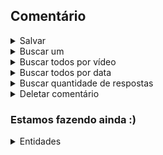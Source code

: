 ## Comentário

<details>
<summary>Salvar</summary>
  
##### Mapeamento:
```ruby
/api/engajamento/comentario
```
##### Parâmetros/Headers:
```ruby
@RequestHeader String idUsuario,
@RequestBody CriarComentarioCommand cmd

CriarComentarioCommand (
    String idVideo;
    String texto;
)
```

##### Retorno:
```ruby
ResponseEntity<Comentario>

Comentario(
    String idComentario;
    String texto;
    ZonedDateTime dataHora;
    Integer qtdRespostas;
    Usuario idUsuario;
    Video idVideo;
)

```
</details>
<details>
<summary>Buscar um</summary>
  
##### Mapeamento:
```ruby
/api/engajamento/comentario
```
##### Parâmetros/Headers:
```ruby
@RequestBody BuscarUmComentarioCommand cmd

BuscarUmComentarioCommand (
    String idComentario;
)
```

##### Retorno:
```ruby
ResponseEntity<Comentario>

Comentario(
    String idComentario;
    String texto;
    ZonedDateTime dataHora;
    Integer qtdRespostas;
    Usuario idUsuario;
    Video idVideo;
)

```

</details>
<details>
<summary>Buscar todos por vídeo</summary>
  
##### Mapeamento:
```ruby
/api/engajamento/comentario/buscar-todos-por-video/{page}
```
##### Parâmetros/Headers:
```ruby
 @RequestBody BuscarTodosPorVideoComentarioCommand cmd,
 @PathVariable int page

BuscarTodosPorVideoComentarioCommand (
    String idVideo;
)
```

##### Retorno:
```ruby
ResponseEntity<Page<Comentario>>

Comentario(
    String idComentario;
    String texto;
    ZonedDateTime dataHora;
    Integer qtdRespostas;
    Usuario idUsuario;
    Video idVideo;
)
```

</details>
<details>
<summary>Buscar todos por data</summary>
  
##### Mapeamento:
```ruby
/api/engajamento/comentario/buscar-todos-por-data/{page}
```
##### Parâmetros/Headers:
```ruby
@RequestBody BuscarTodosPorDataComentarioCommand cmd,
@PathVariable int page

BuscarTodosPorDataComentarioCommand (
    String idVideo;
    LocalDate data;
)
```

##### Retorno:
```ruby
ResponseEntity<Page<Comentario>>

Comentario(
    String idComentario;
    String texto;
    ZonedDateTime dataHora;
    Integer qtdRespostas;
    Usuario idUsuario;
    Video idVideo;
)

```

</details>
<details>
<summary>Buscar quantidade de respostas</summary>
  
##### Mapeamento:
```ruby
/api/engajamento/comentario/buscar-quantidade-respostas
```
##### Parâmetros/Headers:
```ruby
 @RequestBody BuscarQuantidadeRepostasComentarioCommand cmd

BuscarQuantidadeRepostasComentarioCommand (
    String idComentario;
)
```

##### Retorno:
```ruby
ResponseEntity<Integer>

```

</details>
<details>
<summary>Deletar comentário</summary>
  
##### Mapeamento:
```ruby
/api/engajamento/comentario/buscar-quantidade-respostas
```
##### Parâmetros/Headers:
```ruby
@RequestHeader String idUsuario,
@RequestBody DeletarComentarioCommand cmd

DeletarComentarioCommand (
    String idComentario;
    String idUsuario;
)
```

##### Retorno:
```ruby
ResponseEntity<Void>

```

</details>

<h3>Estamos fazendo ainda :)</h3>

<details>
<summary>Entidades</summary>

## Entidade: Usuário

<h5>obs.: um canal é uma entidade usuário</h5>

Atributos:

- ID de usuário
- Nome
- Foto de perfil
- Inscrições
- Inscritos
- Ativado

## Entidade: Vídeo

Atributos:

- ID de vídeo
- Qtd. visualização
- Qtd. like
- ehInativado

## Entidade: Comentário

Atributos:

- ID do comentário
- Texto
- Data e hora (gerado automaticamente)
- Quantidade de respostas
- ID do usuário que fez o comentário
- ID do vídeo em que o comentário foi feito

## Entidade: Resposta

<h5>obs.: trata-se de uma entidade que lida com as respostas de comentários e também de outras respostas</h5>

Atributos:

- ID da resposta
- Texto
- Data e hora (gerado automaticamente)
- ID do usuário que fez o comentário
- ID do comentário

## Entidade: Inscrição

Atributos:

- ID do usuário que realizou a inscrição
- ID do usuário que recebeu a inscrição

## Entidade: Reação (vídeo)

Atributos:

- ID do usuário que realizou a reação
- ID do vídeo curtido
- Curtida
  <h5>obs.: a curtida é um boolean que quando o atributo existe, quer dizer que há uma reação, se ele for true, quer
  dizer que é uma curtida e se for false quer dizer que é uma descurtida</h5>

## Entidade: Reação Comentário

Atributos:

- ID do usuário que realizou a reação
- ID do comentário curtido
- Curtida
  <h5>obs.: a curtida é um boolean que quando o atributo existe, quer dizer que há uma reação, se ele for true, quer
  dizer que é uma curtida e se for false quer dizer que é uma descurtida</h5>

## Entidade: Reação Resposta

Atributos:

- ID do usuário que realizou a reação
- ID da resposta curtida
- Curtida
  <h5>obs.: a curtida é um boolean que quando o atributo existe, quer dizer que há uma reação, se ele for true, quer
  dizer que é uma curtida e se for false quer dizer que é uma descurtida</h5>

## Entidade: Histórico

Atributos:

- ID do usuário que realizou a visualização
- ID do vídeo visualizado
- Data e hora (gerado automaticamente)

## Exception: NaoEncontradoException

Construtor:

- Mensagem passada sobre o que não foi encontrado
  <h5>obs.: quando essa exception ocorre, o retorno do endpoint pedido será o erro 404(Not Found)</h5>

## Exception: AcaoNaoPermitidaException

Construtor:

- Mensagem passada sobre qual ação não foi permitido
  <h5>obs.: quando essa exception ocorre, o retorno do endpoint pedido será o erro 403(Forbidden)</h5>

<h5>Qualquer dúvida, tratar com Lucas e Ana </h5>
</details>

